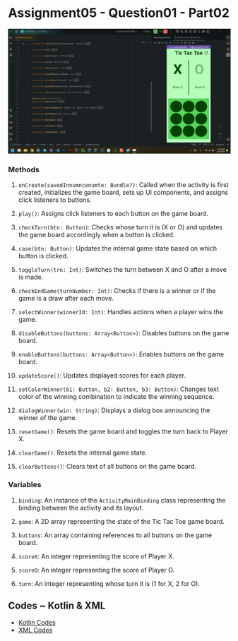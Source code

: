 # Assignment05 - Question01 - Part02

![Animation.gif](Animation.gif)

### Methods

1. `onCreate(savedInnumncenumte: Bundle?)`: Called when the activity is first created, initializes the game board, sets
   up UI components, and assigns click listeners to buttons.

2. `play()`: Assigns click listeners to each button on the game board.

3. `checkTurn(btn: Button)`: Checks whose turn it is (X or O) and updates the game board accordingly when a button is
   clicked.

4. `case(btn: Button)`: Updates the internal game state based on which button is clicked.

5. `toggleTurn(trn: Int)`: Switches the turn between X and O after a move is made.

6. `checkEndGame(turnNumber: Int)`: Checks if there is a winner or if the game is a draw after each move.

7. `selectWinner(winnerId: Int)`: Handles actions when a player wins the game.

8. `disableButtons(buttons: Array<Button>)`: Disables buttons on the game board.

9. `enableButtons(buttons: Array<Button>)`: Enables buttons on the game board.

10. `updateScore()`: Updates displayed scores for each player.

11. `setColorWinner(b1: Button, b2: Button, b3: Button)`: Changes text color of the winning combination to indicate the
    winning sequence.

12. `dialogWinner(win: String)`: Displays a dialog box announcing the winner of the game.

13. `resetGame()`: Resets the game board and toggles the turn back to Player X.

14. `clearGame()`: Resets the internal game state.

15. `clearButtons()`: Clears text of all buttons on the game board.

### Variables

1. `binding`: An instance of the `ActivityMainBinding` class representing the binding between the activity and its
   layout.

2. `game`: A 2D array representing the state of the Tic Tac Toe game board.

3. `buttons`: An array containing references to all buttons on the game board.

4. `scoreX`: An integer representing the score of Player X.

5. `scoreO`: An integer representing the score of Player O.

6. `turn`: An integer representing whose turn it is (1 for X, 2 for O).

## Codes ~ Kotlin & XML

- [Kotlin Codes](TicTacToe\app\src\main\java\com\Moeein\tictactoe\MainActivity.kt)
- [XML Codes](TicTacToe\app\src\main\res\layout\activity_main.xml)
